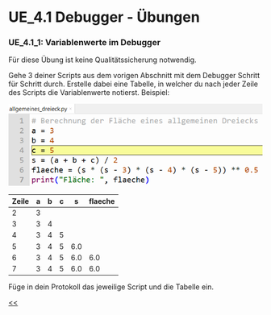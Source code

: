 # UE_4.1 Debugger - Übungen

### UE_4.1_1: Variablenwerte im Debugger

Für diese Übung ist keine Qualitätssicherung notwendig.

Gehe 3 deiner Scripts aus dem vorigen Abschnitt mit dem Debugger 
Schritt für Schritt durch.
Erstelle dabei eine Tabelle, 
in welcher du nach jeder Zeile des Scripts die Variablenwerte notierst.
Beispiel:

![debugging_variablen.png](../img/4.1/debugging_variablen.png) 


| Zeile | a   | b   | c   | s   | flaeche |
|-------|-----|-----|-----|-----|---------|
| 2     | 3   |     |     |     |         |
| 3     | 3   | 4   |     |     |         |
| 4     | 3   | 4   | 5   |     |         |
| 5     | 3   | 4   | 5   | 6.0 |         |
| 6     | 3   | 4   | 5   | 6.0 | 6.0     |
| 7     | 3   | 4   | 5   | 6.0 | 6.0     |


Füge in dein Protokoll das jeweilige Script und die Tabelle ein.


[<<](../skriptum/4.1_Debugger.md)
